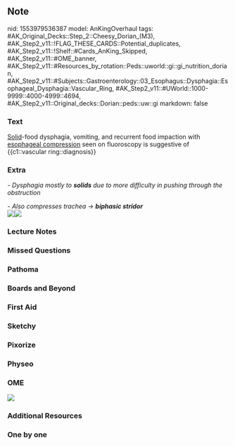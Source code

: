 ## Note
nid: 1553979536387
model: AnKingOverhaul
tags: #AK_Original_Decks::Step_2::Cheesy_Dorian_(M3), #AK_Step2_v11::!FLAG_THESE_CARDS::Potential_duplicates, #AK_Step2_v11::!Shelf::#Cards_AnKing_Skipped, #AK_Step2_v11::#OME_banner, #AK_Step2_v11::#Resources_by_rotation::Peds::uworld::gi::gi_nutrition_dorian, #AK_Step2_v11::#Subjects::Gastroenterology::03_Esophagus::Dysphagia::Esophageal_Dysphagia::Vascular_Ring, #AK_Step2_v11::#UWorld::1000-9999::4000-4999::4694, #AK_Step2_v11::Original_decks::Dorian::peds::uw::gi
markdown: false

### Text
<u>Solid</u>-food dysphagia, vomiting, and recurrent food impaction
with <u>esophageal compression</u> seen on fluoroscopy is
suggestive of {{c1::vascular ring::diagnosis}}

### Extra
<i>- Dysphagia mostly to <b>solids</b> due to more difficulty in
pushing through the obstruction</i>
<div>
  <i>- Also compresses trachea → <b>biphasic stridor</b></i>
  <div><img src="paste-1274587379662851.jpg"><img src=
  "sweet.png"></div>
</div>

### Lecture Notes


### Missed Questions


### Pathoma


### Boards and Beyond


### First Aid


### Sketchy


### Pixorize


### Physeo


### OME
<div class="ome-widget">
  <a href="https://onlinemeded.org?ref=anki"><img src=
  "_OME_AnkiFlashcards_General_3.png"></a>
</div>

### Additional Resources


### One by one

